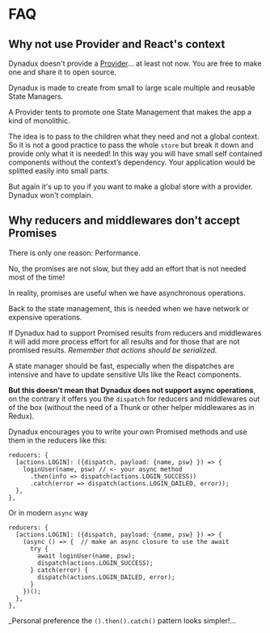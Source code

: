 # FAQ

## Why not use Provider and React's context

Dynadux doesn't provide a [Provider](https://reactjs.org/docs/context.html)... at least not now. You are free to make one and share it to open source.

Dynadux is made to create from small to large scale multiple and reusable State Managers. 

A Provider tents to promote one State Management that makes the app a kind of monolithic.

The idea is to pass to the children what they need and not a global context. So it is not a good practice to pass the whole `store` but break it down and provide only what it is needed! In this way you will have small self contained components without the context’s dependency. Your application would be splitted easily into small parts.

But again it's up to you if you want to make a global store with a provider. Dynadux won't complain. 

## Why reducers and middlewares don't accept Promises

There is only one reason: Performance. 

No, the promises are not slow, but they add an effort that is not needed most of the time!

In reality, promises are useful when we have asynchronous operations. 

Back to the state management, this is needed when we have network or expensive operations.

If Dynadux had to support Promised results from reducers and middlewares it will add more process effort for all results and for those that are not promised results. _Remember that actions should be serialized._

A state manager should be fast, especially when the dispatches are intensive and have to update sensitive UIs like the React components.

**But this doesn't mean that Dynadux does not support async operations**, on the contrary it offers you the `dispatch` for reducers and middlewares out of the box (without the need of a Thunk or other helper middlewares as in Redux).

Dynadux encourages you to write your own Promised methods and use them in the reducers like this: 
```
reducers: {
  [actions.LOGIN]: ({dispatch, payload: {name, psw} }) => {
    loginUser(name, psw) // <- your async method
      .then(info => dispatch(actions.LOGIN_SUCCESS))
      .catch(error => dispatch(actions.LOGIN_DAILED, error));
  },
},
```

Or in modern `async` way

```
reducers: {
  [actions.LOGIN]: ({dispatch, payload: {name, psw} }) => {
    (async () => {  // make an async closure to use the await
      try {
        await loginUser(name, psw);
        dispatch(actions.LOGIN_SUCCESS);
      } catch(error) {
        dispatch(actions.LOGIN_DAILED, error);
      }
    })();
  },
},
```

_Personal preference the `().then().catch()` pattern looks simpler!…

